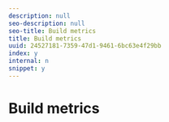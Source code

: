 ```yaml
---
description: null
seo-description: null
seo-title: Build metrics
title: Build metrics
uuid: 24527181-7359-47d1-9461-6bc63e4f29bb
index: y
internal: n
snippet: y
---
```


# Build metrics

